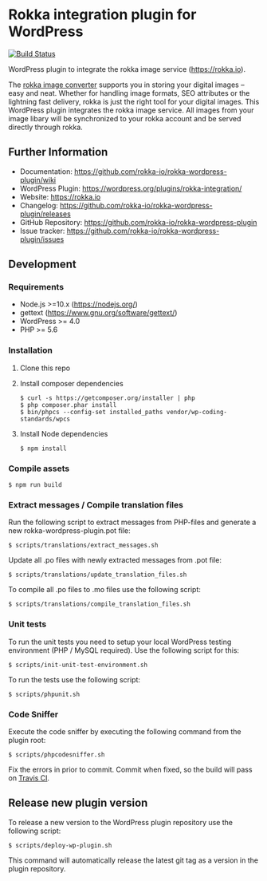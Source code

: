 # Rokka integration plugin for WordPress

[![Build Status](https://travis-ci.org/rokka-io/rokka-wordpress-plugin.svg?branch=master)](https://travis-ci.org/rokka-io/rokka-wordpress-plugin)

WordPress plugin to integrate the rokka image service (https://rokka.io).

The [rokka image converter](https://rokka.io) supports you in storing your digital images – easy and neat. Whether for handling image formats, SEO attributes or the lightning fast delivery, rokka is just the right tool for your digital images.
This WordPress plugin integrates the rokka image service. All images from your image libary will be synchronized to your rokka account and be served directly through rokka.

## Further Information

* Documentation: https://github.com/rokka-io/rokka-wordpress-plugin/wiki
* WordPress Plugin: https://wordpress.org/plugins/rokka-integration/
* Website: https://rokka.io
* Changelog: https://github.com/rokka-io/rokka-wordpress-plugin/releases
* GitHub Repository: https://github.com/rokka-io/rokka-wordpress-plugin
* Issue tracker: https://github.com/rokka-io/rokka-wordpress-plugin/issues

## Development

### Requirements

* Node.js >=10.x (https://nodejs.org/)
* gettext (https://www.gnu.org/software/gettext/)
* WordPress >= 4.0
* PHP >= 5.6

### Installation

1. Clone this repo

1. Install composer dependencies

    ```
    $ curl -s https://getcomposer.org/installer | php
    $ php composer.phar install
    $ bin/phpcs --config-set installed_paths vendor/wp-coding-standards/wpcs
    ```

1. Install Node dependencies

    ```
    $ npm install
    ```

### Compile assets

    $ npm run build

### Extract messages / Compile translation files

Run the following script to extract messages from PHP-files and generate a new rokka-wordpress-plugin.pot file:

    $ scripts/translations/extract_messages.sh

Update all .po files with newly extracted messages from .pot file:

    $ scripts/translations/update_translation_files.sh

To compile all .po files to .mo files use the following script:

    $ scripts/translations/compile_translation_files.sh

### Unit tests

To run the unit tests you need to setup your local WordPress testing environment (PHP / MySQL required). Use the following script for this:

    $ scripts/init-unit-test-environment.sh

To run the tests use the following script:

    $ scripts/phpunit.sh

### Code Sniffer

Execute the code sniffer by executing the following command from the plugin root:

    $ scripts/phpcodesniffer.sh

Fix the errors in prior to commit. Commit when fixed, so the build will pass on [Travis CI](https://travis-ci.org/rokka-io/rokka-wordpress-plugin).

## Release new plugin version

To release a new version to the WordPress plugin repository use the following script:

    $ scripts/deploy-wp-plugin.sh

This command will automatically release the latest git tag as a version in the plugin repository.
